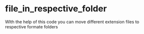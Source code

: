 # file_in_respective_folder
 WIth the help of this code you can move different extension files to respective formate folders
